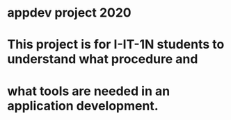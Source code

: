 # appdev project 2020

# This project is for I-IT-1N students to understand what procedure and 
# what tools are needed in an application development.
